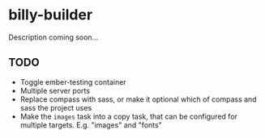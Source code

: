 # billy-builder

Description coming soon...

## TODO

- Toggle ember-testing container
- Multiple server ports
- Replace compass with sass, or make it optional which of compass and sass the project uses
- Make the `images` task into a copy task, that can be configured for multiple targets. E.g. "images" and "fonts"